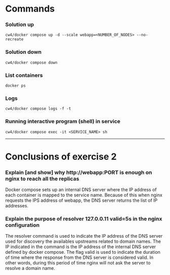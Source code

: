 # Commands

### Solution up 

```
cw4/docker compose up -d --scale webapp=<NUMBER_OF_NODES> --no-recreate
```

### Solution down

```
cw4/docker compose down 
```

### List containers

```
docker ps
```

### Logs

```
cw4/docker compose logs -f -t
```

### Running interactive program (shell) in service

```
cw4/docker compose exec -it <SERVICE_NAME> sh
```

---

# Conclusions of exercise 2

### Explain [and show] why http://webapp:PORT is enough on nginx to reach all the replicas
Docker compose sets up an internal DNS server where the IP address of each container is mapped 
to the service name. Because of this when nginx requests the IPS address of webapp, the DNS server
returns the list of IP addresses.

### Explain the purpose of resolver 127.0.0.11 valid=5s in the nginx configuration
The resolver command is used to indicate the IP address of the DNS server used for discovery the 
availables upstreams related to domain names. 
The IP indicated in the command is the IP address of the internal DNS server defined by docker compose.
The flag valid is used to indicate the duration of time where the response from the DNS server is considered 
valid. In other words, during this period of time nginx will not ask the server to resolve a domain name.
